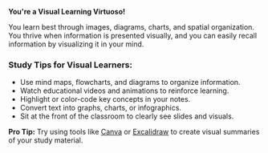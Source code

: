 **You're a Visual Learning Virtuoso!**  

You learn best through images, diagrams, charts, and spatial organization. You thrive when information is presented visually, and you can easily recall information by visualizing it in your mind.  

### Study Tips for Visual Learners:  
- Use mind maps, flowcharts, and diagrams to organize information.  
- Watch educational videos and animations to reinforce learning.  
- Highlight or color-code key concepts in your notes.  
- Convert text into graphs, charts, or infographics.  
- Sit at the front of the classroom to clearly see slides and visuals.  

**Pro Tip:** Try using tools like [Canva](https://www.canva.com/) or [Excalidraw](https://excalidraw.com/) to create visual summaries of your study material.  